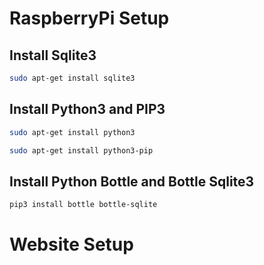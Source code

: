 # RaspberryPi Setup
## Install Sqlite3
```bash
sudo apt-get install sqlite3
```

## Install Python3 and PIP3
```bash
sudo apt-get install python3

```
```bash
sudo apt-get install python3-pip
```

## Install Python Bottle and Bottle Sqlite3
```bash
pip3 install bottle bottle-sqlite
```

# Website Setup

